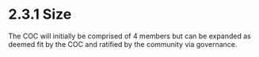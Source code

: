 # 2.3.1 Size

The COC will initially be comprised of 4 members but can be expanded as deemed fit by the COC and ratified by the community via governance.
